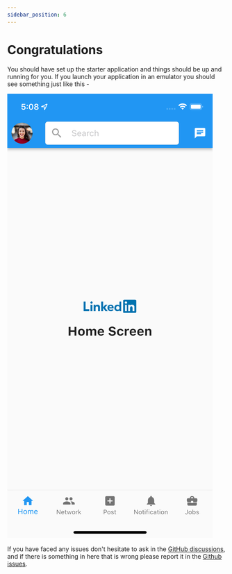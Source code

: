 ```yaml
---
sidebar_position: 6
---
```


# Congratulations

You should have set up the starter application and things should be up and running for you. If you launch your application in an emulator you should see something just like this -

![Starter](/img/tutorial/chat-smart-replies/starter.png)

If you have faced any issues don't hesitate to ask in the [GitHub discussions](https://github.com/Imperial-lord/linkedin-clone/discussions), and if there is something in here that is wrong please report it in the [Github issues](https://github.com/Imperial-lord/linkedin-clone/issues).
